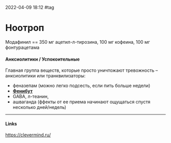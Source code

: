 2022-04-09 18:12
#tag
# Ноотроп
Модафинил == 350 мг ацетил-л-тирозина, 100 мг кофеина, 100 мг фонтурацетама

#### **Анксиолитики** / Успокоительные
Главная группа веществ, которые просто уничтожают тревожность – анксиолитики или транквилизаторы:
- феназепам (можно легко подсесть, если пить больше недели)
- **[Фенибут](https://clevermind.ru/fenibut/)** 
- GABA, л-теанин, 
- ашваганда (ффекты от ее приема начинают ощущаться спустя несколько дней/недель)
_____________
#### Links
https://clevermind.ru/